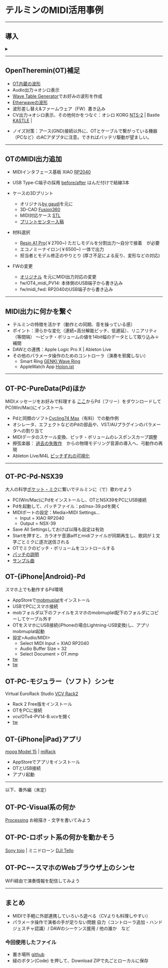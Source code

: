 <!---
marp: true
theme: gaia
footer:"tes"
--->
# テルミンのMIDI活用事例
---
## 導入
<details>
<summary></summary>

- 動機：John Cageのテルミニストdis (1937,[出典](https://archive.org/details/silencelecturesw1961cage/page/4/mode/2up?q=Theremin))
<!--
テルミン博士が真に新しい可能性を持つ楽器を提供したにもかかわらず、
テルミニストはこの楽器を古い楽器のように聴かせることに全力を尽くし、
気持ち悪いほど甘〜いビブラートをかけ、過去の名作を苦労して演奏している。
テルミニスト＝検閲官によって、私たちは新しい音の体験から遮られている。
-->
---

- 狙い：音色やエフェクトの柔軟なコントロール、外部連携、音以外も含めた多様な表現のために

CV出力、MIDI出力を備えた（主な）テルミン

||model|CV out|MIDI out|
|--|--|--|--|
|moog|Claravox Centennial|O  (Pitch,Vol)|O|
|moog|Etherwave (new, Plus)|O   (Pitch,Vol,Gate)|-|
|moog|Theremini|O  (Pitch __or__  Vol)|O|
|**GaudiLabs**|**OpenTheremin**|O  (Pitch,Vol)|△|

今回の話題はClaravox, Thereminiでも適用可（たぶん）
</details>


---
## OpenTheremin(OT)補足
- [OT内蔵の波形](https://twitter.com/hrsm/status/1635980539391016960)
- Audio出力→オシロ表示
- [Wave Table Generator](https://www.gaudi.ch/WaveGenerator/)でお好みの波形を作成
- [Etherwaveの波形](https://twitter.com/hrsm/status/1634918884951363584)
- 波形差し替え&ファームウェア（FW）書き込み
- CV出力→オシロ表示、その他何かをつなぐ：オシロ KORG [NTS-2](https://www.korg.com/jp/products/dj/nts_2/) | Bastle [KASTLE](https://umbrella-company.jp/bastl-instruments-kastle-v1.5.html) | 
<!--LittleBits [SynthKit](https://www.littlebits-jp.com/synth-kit)-->
- ノイズ対策：アース(GND)接続以外に、OTとケーブルで繋がっている機器（PCなど）のACアダプタに注意。できればバッテリ駆動が望ましい。

---
## OTのMIDI出力追加

- MIDIインタフェース基板 XIAO [RP2040](https://www.switch-science.com/products/7634) 
- USB Type-C端子の採用 [before/after](https://twitter.com/hrsm/status/1635315290937638914) はんだ付けで結線3本
- ケースの3Dプリント 
  - オリジナル[by gaudi](https://www.thingiverse.com/thing:5022371)を元に 
  - 3D-CAD [Fusion360](https://www.autodesk.co.jp/products/fusion-360/personal) 
  - MIDI対応ケース [STL](https://github.com/nomargin/opentheremin-synth/blob/main/case/OTv4midi-case4.stl) 
  - [プリントセンター入稿](https://make.dmm.com/mypage/orders/) 

- 材料選択
  - [Resin A1 Pro](https://twitter.com/hrsm/status/1657014608954290177)(￥2700~) ただしモデルを分割出力〜自分で接着　が必要
  - エコノミーナイロン(￥6500~) 一体で出力
  - 担当者とモデル修正のやりとり (厚さ不足による反り、変形などの対応)

- FWの変更
  - [オリジナル](https://raw.githubusercontent.com/MrDham/OpenTheremin_V3_with_MIDI/master/Quick%20guide%20open%20theremin%20midi.bmp) を元にMIDI出力対応の変更 
  - fw/OT4_midi_PV14: 本体側のUSB端子から書き込み
  - fw/midi_fwd: RP2040のUSB端子から書き込み

---
## MIDI出力に何かを繋ぐ

- テルミンの特徴を活かす（動作との同期、音を操っている感）
- ポイント：滑らかな変化（連続=高分解能ピッチ、低遅延）、リニアリティ（等間隔）
〜ピッチ・ボリュームの値を14bit幅のデータとして取り込み＋補間
- DAWとの連携：Apple Logic Pro X | Ableton Live
- その他のパラメータ操作のためのコントローラ（演奏を邪魔しない）
  - Smart Ring [GENKI Wave Ring](https://twitter.com/hrsm/status/1510962165749981188) 
  - AppleWatch App [Holon.ist](https://holon.ist/sensors/)


---
## OT-PC-PureData(Pd)ほか
MIDIメッセージをお好みで料理する
[ここ](https://puredata.info/downloads/pure-data)からPd（フリー）をダウンロードしてPC(Win/Mac)にインストール
<!--| [Cycling'74 Max](https://cycling74.com/products/max) -->
<!-- https://twitter.com/hrsm/status/1434858040449064961 -->
- Pdと同類のソフト[Cycling74 Max](https://twitter.com/hrsm/status/1630948258364411905)（有料）での動作例
- オシレータ、エフェクトなどのPdの部品や、VST/AUプラグインのパラメータへの割り当て
- MIDIデータのスケール変換、ピッチ・ボリュームのレスポンスカーブ調整
- 擦弦楽器： [過去の失敗作](https://twitter.com/hrsm/status/1256485884989300736)　からの物理モデリング音源の導入へ、弓動作の再現
- Ableton Live/M4L [ピッチずれの可視化](https://www.youtube.com/watch?v=sdA-xh-cczo) 
<!-- 両手でpitch haptic feedback-->
<!-- velocityの導入 -->

---
## OT-PC-Pd-NSX39
大人の科学[ポケット・ミク](https://otonanokagaku.net/nsx39/)に繋いでテルミンに（で）歌わせよう　
- PC(Win/Mac)にPdをインストールし、OTとNSX39をPCにUSB接続
- Pdを起動して、パッチファイル：pd/nsx-39.pdを開く
- MIDIポートの設定：Media>MIDI Settings...
  - Input = XIAO RP2040
  - Output = NSX-39
- Save All Settingsしておけば以降も設定は有効
- Startを押すと、カラオケ音源aiffとmidiファイルが同期再生し、歌詞が１文字ごとミクに逐次送信される
- OTでミクのピッチ・ボリュームをコントロールする
- [パッチの説明](pd/nsx-39.pdf)
- [サンプル曲](https://youtu.be/P2sz72szwRA)


## OT-{iPhone|Android}-Pd
スマホ上でも動作するPd環境 
- AppStoreで[mobmuplat](https://danieliglesia.com/mobmuplat/)をインストール
- USBでPCにスマホ接続
- mobフォルダ以下のファイルをスマホのmobmuplat配下のフォルダにコピーしてケーブル外す
- OTをスマホにUSB接続(iPhoneの場合Lightning-USB変換)し、アプリmobmuplat起動
- 設定>Audio/MIDI>
  - Select MIDI Input = XIAO RP2040 
  - Audio Buffer Size = 32
  - Select Document > OT.mmp
- [tw](https://twitter.com/hrsm/status/1639640535337168896)
- [tw](https://twitter.com/hrsm/status/1632759321804279809)

## OT-PC-モジュラー（ソフト）シンセ
Virtual EuroRack Studio [VCV Rack2](https://vcvrack.com/Rack)
- Rack 2 Free版をインストール
- OTをPCに接続
- vcv/OTv4-PV14-B.vcvを開く 
- [tw](https://twitter.com/hrsm/status/1657545338763505664)

## OT-{iPhone|iPad}アプリ
[moog Model 15](https://apps.apple.com/jp/app/model-15-modular-synthesizer/id1041465860) | 
[miRack](https://mirack.app/)
- AppStoreでアプリをインストール
- OTとUSB接続
- アプリ起動

*** 
以下、番外編（未定）

## OT-PC-Visual系の何か
[Processing](https://processing.org/)
お絵描き・文字を書いてみよう

## OT-PC-ロボット系の何かを動かそう
[Sony toio](https://toio.io/programming/#28) | 
ミニドローン [DJI Tello](https://www.ryzerobotics.com/jp/tello-edu)

## OT-PC~~スマホのWebブラウザ上のシンセ
WiFi経由で演奏情報を配信してみよう

***

## まとめ
- MIDIで手軽に外部連携していろいろ遊べる（CVよりも料理しやすい）
- パラメータ操作で演者の手が足りない問題
自力（コントローラ追加・ハンドジェスチャ認識）/ DAWのシーケンス援用 / 他の誰か　など

### 今回使用したファイル
- 置き場所 [github](https://github.com/nomargin/opentheremin-synth)
- 緑のボタン(Code) を押して、Download ZIPで丸ごとローカルに保存
